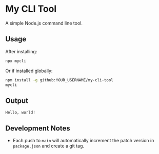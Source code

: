 # My CLI Tool

A simple Node.js command line tool.

## Usage
After installing:
```bash
npx mycli
```

Or if installed globally:
```bash
npm install -g github:YOUR_USERNAME/my-cli-tool
mycli
```

## Output
```
Hello, world!
```

## Development Notes
- Each push to `main` will automatically increment the patch version in `package.json` and create a git tag.
